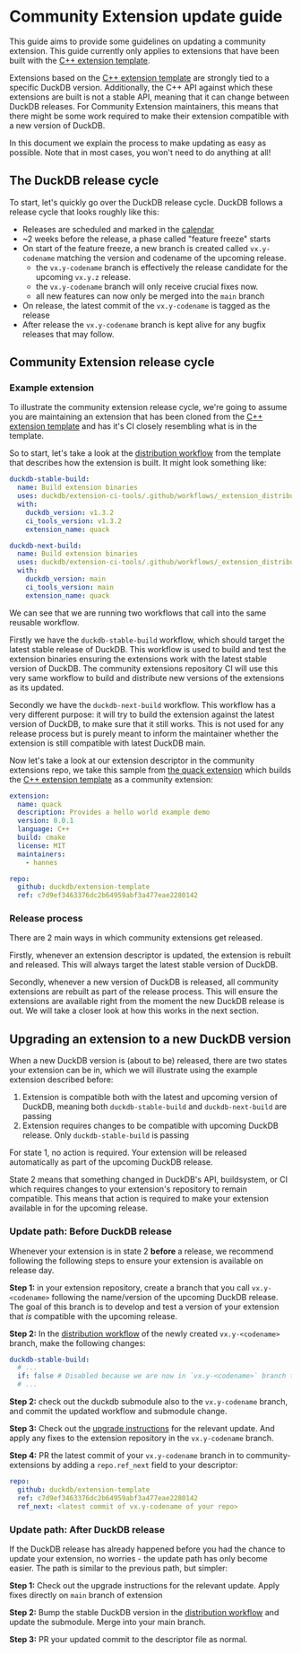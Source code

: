 # Community Extension update guide
This guide aims to provide some guidelines on updating a community extension. This guide currently only applies to extensions that have been built with the [C++ extension template](https://github.com/duckdb/extension-template).

Extensions based on the [C++ extension template](https://github.com/duckdb/extension-template) are strongly tied to a
specific DuckDB version. Additionally, the C++ API against which these extensions are built is not a stable API, meaning
that it can change between DuckDB releases. For Community Extension maintainers, this means that there might be some
work required to make their extension compatible with a new version of DuckDB.

In this document we explain the process to make updating as easy as possible. Note that in most cases, you won't need to do anything at all!

## The DuckDB release cycle

To start, let's quickly go over the DuckDB release cycle. DuckDB follows a release cycle that looks roughly like this:

- Releases are scheduled and marked in the [calendar](https://duckdb.org/release_calendar.html)
- ~2 weeks before the release, a phase called "feature freeze" starts
- On start of the feature freeze, a new branch is created called `vx.y-codename` matching the version and codename of the upcoming release.
    - the `vx.y-codename` branch is effectively the release candidate for the upcoming `vx.y.z` release.
    - the `vx.y-codename` branch will only receive crucial fixes now.
    - all new features can now only be merged into the `main` branch
- On release, the latest commit of the `vx.y-codename` is tagged as the release
- After release the `vx.y-codename` branch is kept alive for any bugfix releases that may follow.

## Community Extension release cycle

### Example extension
To illustrate the community extension release cycle, we're going to assume you are maintaining an extension that has been cloned from the [C++ extension template](https://github.com/duckdb/extension-template) and has it's CI closely resembling what is in the template.

So to start, let's take a look at
the [distribution workflow](https://github.com/duckdb/extension-template/blob/main/.github/workflows/MainDistributionPipeline.yml)
from the template that describes how the extension is built. It might look something like:

```yaml
duckdb-stable-build:
  name: Build extension binaries
  uses: duckdb/extension-ci-tools/.github/workflows/_extension_distribution.yml@v1.3.2
  with:
    duckdb_version: v1.3.2
    ci_tools_version: v1.3.2
    extension_name: quack

duckdb-next-build:
  name: Build extension binaries
  uses: duckdb/extension-ci-tools/.github/workflows/_extension_distribution.yml@main
  with:
    duckdb_version: main
    ci_tools_version: main
    extension_name: quack
```

We can see that we are running two workflows that call into the same reusable workflow. 

Firstly we have the `duckdb-stable-build` workflow, which should target the latest stable release of DuckDB. This workflow is used to build and test the extension binaries ensuring the extensions work with the latest stable version of DuckDB. The community extensions repository CI will use this very same workflow to build and distribute new versions of the extensions as its updated.

Secondly we have the `duckdb-next-build` workflow. This workflow has a very different purpose: it will try to build the extension against the latest version of DuckDB, to make sure that it still works. This is not used for any release process but is purely meant to inform the maintainer whether the extension is still compatible with latest DuckDB main.

Now let's take a look at our extension descriptor in the community extensions repo, we take this sample from [the quack extension](`https://github.com/duckdb/community-extensions/blob/main/extensions/quack/description.yml`) which builds the [C++ extension template](https://github.com/duckdb/extension-template) as a community extension:

```yaml
extension:
  name: quack
  description: Provides a hello world example demo
  version: 0.0.1
  language: C++
  build: cmake
  license: MIT
  maintainers:
    - hannes

repo:
  github: duckdb/extension-template
  ref: c7d9ef3463376dc2b64959abf3a477eae2280142
```

### Release process
There are 2 main ways in which community extensions get released.

Firstly, whenever an extension descriptor is updated, the extension is rebuilt and released. This will always target the latest stable version of DuckDB.

Secondly, whenever a new version of DuckDB is released, all community extensions are rebuilt as part of the release process. This will ensure the extensions are available
right from the moment the new DuckDB release is out. We will take a closer look at how this works in the next section.

## Upgrading an extension to a new DuckDB version
When a new DuckDB version is (about to be) released, there are two states your extension can be in, which we will illustrate using the example extension described before:

1. Extension is compatible both with the latest and upcoming version of DuckDB, meaning both `duckdb-stable-build` and
   `duckdb-next-build` are passing
2. Extension requires changes to be compatible with upcoming DuckDB release. Only `duckdb-stable-build` is passing

For state 1, no action is required. Your extension will be released automatically as part of the upcoming DuckDB release.

State 2 means that something changed in DuckDB's API, buildsystem, or CI which requires changes to your extension's repository to remain compatible. This means that action is required to make your extension available in for the upcoming release.

### Update path: Before DuckDB release 
Whenever your extension is in state 2 **before** a release, we recommend following the following steps to ensure your extension is available on release day.

**Step 1:** in your extension repository, create a branch that you call `vx.y-<codename>` following the name/version of the upcoming DuckDB release. The goal of this branch is to develop and test a version of your extension that *is* compatible with the upcoming release.

**Step 2:** In
the [distribution workflow](https://github.com/duckdb/extension-template/blob/main/.github/workflows/MainDistributionPipeline.yml)
of the newly created `vx.y-<codename>` branch, make the following changes:

```yaml
duckdb-stable-build:
  # ...
  if: false # Disabled because we are now in `vx.y-<codename>` branch that will be incompatible with latest stable release
  # ...
```

**Step 2:** check out the duckdb submodule also to the `vx.y-codename` branch, and commit the updated workflow and submodule change.

**Step 3:** Check out the [upgrade instructions](https://github.com/duckdb/community-extensions/blob/main/UPGRADING.md) for the relevant update. And apply any fixes to the extension repository in the `vx.y-codename` branch.

**Step 4:** PR the latest commit of your `vx.y-codename` branch in to community-extensions by adding a `repo.ref_next` field to your descriptor:

```yaml
repo:
  github: duckdb/extension-template
  ref: c7d9ef3463376dc2b64959abf3a477eae2280142
  ref_next: <latest commit of vx.y-codename of your repo>
```

### Update path: After DuckDB release

If the DuckDB release has already happened before you had the chance to update your extension, no worries - the update
path has only become easier. The path is similar to the previous path, but simpler:

**Step 1:** Check out the upgrade instructions for the relevant update. Apply fixes directly on `main` branch of extension

**Step 2:** Bump the stable DuckDB version in the [distribution workflow](https://github.com/duckdb/extension-template/blob/main/.github/workflows/MainDistributionPipeline.yml) and update the submodule. Merge into your main branch.

**Step 3:** PR your updated commit to the descriptor file as normal.